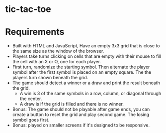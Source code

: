 # tic-tac-toe

# Requirements
* Built with HTML and JavaScript, Have an empty 3x3 grid that is close to the same size as the window of the browser.
* Players take turns clicking on cells that are empty with their mouse to fill the cell with an X or O, one for each player.
* First turn, randomize the starting symbol. Then alternate the player symbol after the first symbol is placed on an empty square. The the players turn shown beneath the grid.
* The game should detect a winner or a draw and print the result beneath the grid.
  * A win is 3 of the same symbols in a row, column, or diagonal through the center.
  * A draw is if the grid is filled and there is no winner.
* Bonus: The game should not be playable after game ends, you can create a button to reset the grid and play second game. The losing symbol goes first.
* Bonus: played on smaller screens if it's designed to be responsive.
